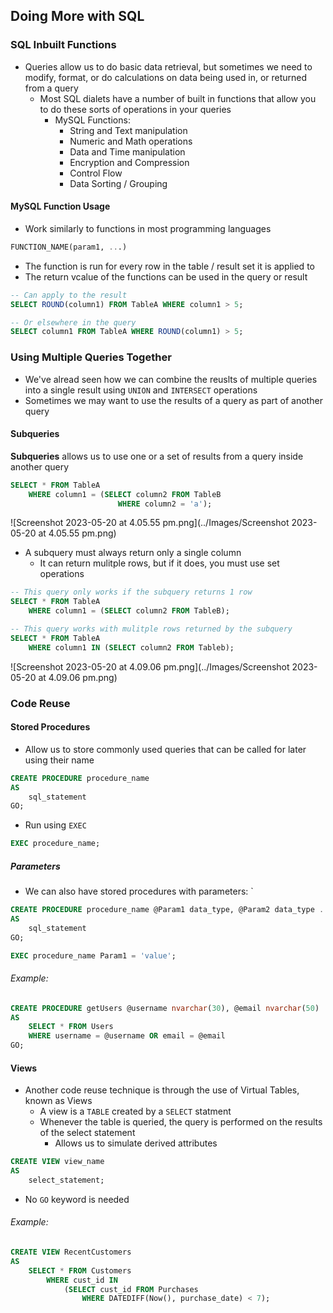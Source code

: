 ## Doing More with SQL

### SQL Inbuilt Functions
- Queries allow us to do basic data retrieval, but sometimes we need to modify, format, or do calculations on data being used in, or returned from a query
	- Most SQL dialets have a number of built in functions that allow you to do these sorts of operations in your queries
		- MySQL Functions:
			- String and Text manipulation
			- Numeric and Math operations
			- Data and Time manipulation
			- Encryption and Compression
			- Control Flow
			- Data Sorting / Grouping

#### MySQL Function Usage
- Work similarly to functions in most programming languages

```sql
FUNCTION_NAME(param1, ...)
```

- The function is run for every row in the table / result set it is applied to
- The return vcalue of the functions can be used in the query or result

```sql
-- Can apply to the result
SELECT ROUND(column1) FROM TableA WHERE column1 > 5;

-- Or elsewhere in the query
SELECT column1 FROM TableA WHERE ROUND(column1) > 5;
```

### Using Multiple Queries Together
- We've alread seen how we can combine the reuslts of multiple queries into a single result using `UNION` and `INTERSECT` operations
- Sometimes we may want to use the results of a query as part of another query

#### Subqueries
**Subqueries** allows us to use one or a set of results from a query inside another query

```sql
SELECT * FROM TableA
	WHERE column1 = (SELECT column2 FROM TableB
						WHERE column2 = 'a');
```

![Screenshot 2023-05-20 at 4.05.55 pm.png](../Images/Screenshot 2023-05-20 at 4.05.55 pm.png)

- A subquery must always return only a single column
	- It can return mulitple rows, but if it does, you must use set operations

```sql
-- This query only works if the subquery returns 1 row
SELECT * FROM TableA
	WHERE column1 = (SELECT column2 FROM TableB);

-- This query works with mulitple rows returned by the subquery
SELECT * FROM TableA
	WHERE column1 IN (SELECT column2 FROM Tableb);
```


![Screenshot 2023-05-20 at 4.09.06 pm.png](../Images/Screenshot 2023-05-20 at 4.09.06 pm.png)

### Code Reuse

#### Stored Procedures
- Allow us to store commonly used queries that can be called for later using their name

```sql
CREATE PROCEDURE procedure_name
AS
	sql_statement
GO;
```

- Run using `EXEC`

```sql
EXEC procedure_name;
```

##### Parameters
- We can also have stored procedures with parameters:
`
```sql
CREATE PROCEDURE procedure_name @Param1 data_type, @Param2 data_type ...
AS
	sql_statement
GO;
```

```sql
EXEC procedure_name Param1 = 'value';
```

###### Example:

```sql
CREATE PROCEDURE getUsers @username nvarchar(30), @email nvarchar(50)
AS
	SELECT * FROM Users
	WHERE username = @username OR email = @email
GO;
```

#### Views
- Another code reuse technique is through the use of Virtual Tables, known as Views
	- A view is a `TABLE` created by a `SELECT` statment
	- Whenever the table is queried, the query is performed on the results of the select statement
		- Allows us to simulate derived attributes

```sql
CREATE VIEW view_name
AS
	select_statement;
```

- No `GO` keyword is needed

###### Example:

```sql
CREATE VIEW RecentCustomers
AS
	SELECT * FROM Customers
		WHERE cust_id IN
			(SELECT cust_id FROM Purchases
				WHERE DATEDIFF(Now(), purchase_date) < 7);
```